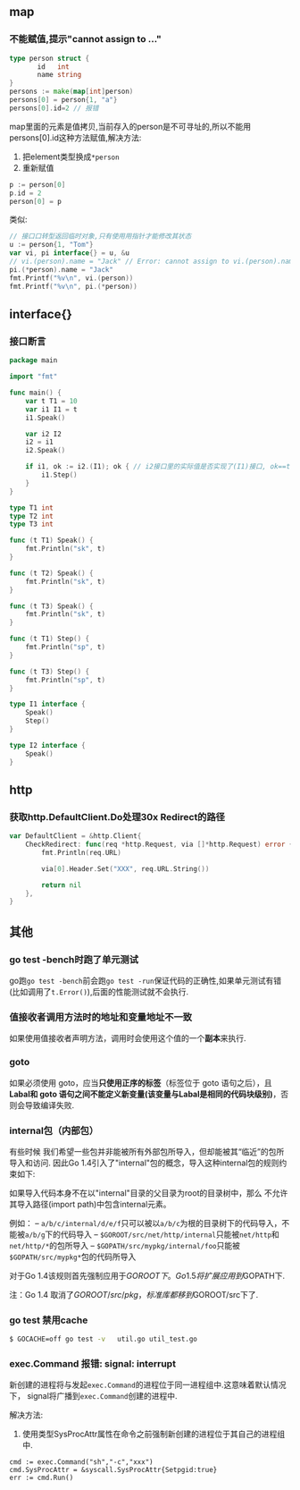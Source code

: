 ## map

### 不能赋值,提示"cannot assign to ..."
```go
type person struct {
       id   int
       name string
}
persons := make(map[int]person)
persons[0] = person{1, "a"}
persons[0].id=2 // 报错
```
map里面的元素是值拷贝,当前存入的person是不可寻址的,所以不能用persons[0].id这种方法赋值,解决方法:
1. 把element类型换成`*person`
2. 重新赋值
```go
p := person[0]
p.id = 2
person[0] = p
```

类似:
```go
// 接口口转型返回临时对象,只有使用用指针才能修改其状态
u := person{1, "Tom"}
var vi, pi interface{} = u, &u
// vi.(person).name = "Jack" // Error: cannot assign to vi.(person).name
pi.(*person).name = "Jack"
fmt.Printf("%v\n", vi.(person))
fmt.Printf("%v\n", pi.(*person))
```

## interface{}

### 接口断言
```go
package main

import "fmt"

func main() {
	var t T1 = 10
	var i1 I1 = t
	i1.Speak()

	var i2 I2
	i2 = i1
	i2.Speak()

	if i1, ok := i2.(I1); ok { // i2接口里的实际值是否实现了(I1)接口, ok==true
		i1.Step()
	}
}

type T1 int
type T2 int
type T3 int

func (t T1) Speak() {
	fmt.Println("sk", t)
}

func (t T2) Speak() {
	fmt.Println("sk", t)
}

func (t T3) Speak() {
	fmt.Println("sk", t)
}

func (t T1) Step() {
	fmt.Println("sp", t)
}

func (t T3) Step() {
	fmt.Println("sp", t)
}

type I1 interface {
	Speak()
	Step()
}

type I2 interface {
	Speak()
}
```

## http
### 获取http.DefaultClient.Do处理30x Redirect的路径
```go
var DefaultClient = &http.Client{
	CheckRedirect: func(req *http.Request, via []*http.Request) error {
		fmt.Println(req.URL)

		via[0].Header.Set("XXX", req.URL.String())

		return nil
	},
}
```

## 其他
### go test -bench时跑了单元测试
go跑`go test -bench`前会跑`go test -run`保证代码的正确性,如果单元测试有错(比如调用了`t.Error()`),后面的性能测试就不会执行.

### 值接收者调用方法时的地址和变量地址不一致
如果使用值接收者声明方法，调用时会使用这个值的一个**副本**来执行.

### goto
如果必须使用 goto，应当**只使用正序的标签**（标签位于 goto 语句之后），且**Labal和 goto 语句之间不能定义新变量(该变量与Labal是相同的代码块级别)**，否则会导致编译失败.

### internal包（内部包）
有些时候 我们希望一些包并非能被所有外部包所导入，但却能被其“临近”的包所导入和访问. 因此Go 1.4引入了"internal"包的概念，导入这种internal包的规则约束如下:

如果导入代码本身不在以"internal"目录的父目录为root的目录树中，那么 不允许其导入路径(import path)中包含internal元素。

例如：
    – `a/b/c/internal/d/e/f`只可以被以`a/b/c`为根的目录树下的代码导入，不能被`a/b/g`下的代码导入
    – `$GOROOT/src/net/http/internal`只能被`net/http`和`net/http/*`的包所导入
    – `$GOPATH/src/mypkg/internal/foo`只能被`$GOPATH/src/mypkg*`包的代码所导入

对于Go 1.4该规则首先强制应用于$GOROOT下。Go 1.5将扩展应用到$GOPATH下.

注：Go 1.4 取消了$GOROOT/src/pkg，标准库都移到$GOROOT/src下了.

### go test 禁用cache
```sh
$ GOCACHE=off go test -v   util.go util_test.go
```

### exec.Command 报错: signal: interrupt
新创建的进程将与发起`exec.Command`的进程位于同一进程组中.这意味着默认情况下， signal将广播到`exec.Command`创建的进程中.

解决方法:
1. 使用类型SysProcAttr属性在命令之前强制新创建的进程位于其自己的进程组中.

```
cmd := exec.Command("sh","-c","xxx")
cmd.SysProcAttr = &syscall.SysProcAttr{Setpgid:true}
err := cmd.Run()
```